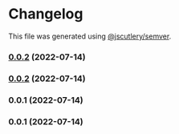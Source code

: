 # Changelog

This file was generated using [@jscutlery/semver](https://github.com/jscutlery/semver).

### [0.0.2](https://github.com/yurikrupnik/nx-go-playground/compare/infra-my-kube-controller-0.0.1...infra-my-kube-controller-0.0.2) (2022-07-14)

### [0.0.2](https://github.com/yurikrupnik/nx-go-playground/compare/infra-my-kube-controller-0.0.1...infra-my-kube-controller-0.0.2) (2022-07-14)

### 0.0.1 (2022-07-14)

### 0.0.1 (2022-07-14)

